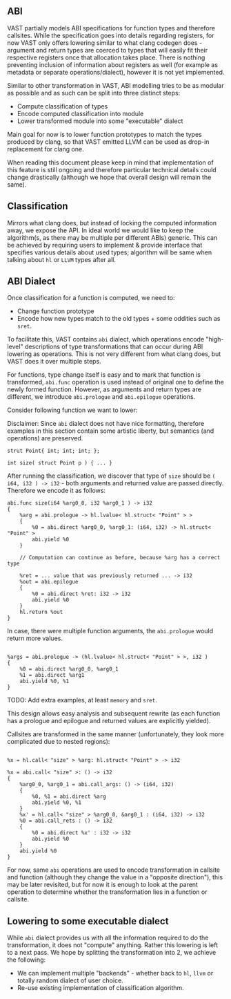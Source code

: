## ABI

VAST partially models ABI specifications for function types and therefore
callsites. While the specification goes into details regarding registers, for
now VAST only offers lowering similar to what clang codegen does - argument and
return types are coerced to types that will easily fit their respective
registers once that allocation takes place. There is nothing preventing
inclusion of information about registers as well (for example as metadata or
separate operations/dialect), however it is not yet implemented.

Similar to other transformation in VAST, ABI modelling tries to be as modular as
possible and as such can be split into three distinct steps:

- Compute classification of types
- Encode computed classification into module
- Lower transformed module into some "executable" dialect

Main goal for now is to lower function prototypes to match the types produced by
clang, so that VAST emitted LLVM can be used as drop-in replacement for clang
one.

When reading this document please keep in mind that implementation of this
feature is still ongoing and therefore particular technical details could change
drastically (although we hope that overall design will remain the same).

## Classification

Mirrors what clang does, but instead of locking the computed information away,
we expose the API. In ideal world we would like to keep the algorithm(s, as
there may be multiple per different ABIs) generic. This can be achieved by
requiring users to implement & provide interface that specifies various details
about used types; algorithm will be same when talking about `hl` or `LLVM` types
after all.

## ABI Dialect

Once classification for a function is computed, we need to:

- Change function prototype
- Encode how new types match to the old types + some oddities such as `sret`.

To facilitate this, VAST contains `abi` dialect, which operations encode
"high-level" descriptions of type transformations that can occur during ABI
lowering as operations. This is not very different from what clang does, but
VAST does it over multiple steps.

For functions, type change itself is easy and to mark that function is
transformed, `abi.func` operation is used instead of original one to define the
newly formed function. However, as arguments and return types are different, we
introduce `abi.prologue` and `abi.epilogue` operations.

Consider following function we want to lower:

Disclaimer: Since `abi` dialect does not have nice formatting, therefore examples in
this section contain some artistic liberty, but semantics (and operations) are
preserved.


```
strut Point{ int; int; int; };

int size( struct Point p ) { ... }
```

After running the classification, we discover that type of `size` should be
`( i64, i32 ) -> i32` - both arguments and
returned value are passed directly. Therefore we encode it as follows:

```
abi.func size(i64 %arg0_0, i32 %arg0_1 ) -> i32
{
    %arg = abi.prologue -> hl.lvalue< hl.struct< "Point" > >
    {
        %0 = abi.direct %arg0_0, %arg0_1: (i64, i32) -> hl.struct< "Point" >
        abi.yield %0
    }

    // Computation can continue as before, because %arg has a correct type

    %ret = ... value that was previously returned ... -> i32
    %out = abi.epilogue
    {
        %0 = abi.direct %ret: i32 -> i32
        abi.yield %0
    }
    hl.return %out
}
```

In case, there were multiple function arguments, the `abi.prologue` would return
more values.

```

%args = abi.prologue -> (hl.lvalue< hl.struct< "Point" > >, i32 )
{
    %0 = abi.direct %arg0_0, %arg0_1
    %1 = abi.direct %arg1
    abi.yield %0, %1
}
```

TODO: Add extra examples, at least `memory` and `sret`.

This design allows easy analysis and subsequent rewrite (as each function has a
prologue and epilogue and returned values are explicitly yielded).


Callsites are transformed in the same manner (unfortunately, they look more
complicated due to nested regions):

```

%x = hl.call< "size" > %arg: hl.struct< "Point" > -> i32

%x = abi.call< "size" >: () -> i32
{
    %arg0_0, %arg0_1 = abi.call_args: () -> (i64, i32)
    {
        %0, %1 = abi.direct %arg
        abi.yield %0, %1
    }
    %x' = hl.call< "size" > %arg0_0, &arg0_1 : (i64, i32) -> i32
    %0 = abi.call_rets : () -> i32
    {
        %0 = abi.direct %x' : i32 -> i32
        abi.yield %0
    }
    abi.yield %0
}

```

For now, same `abi` operations are used to encode transformation in callsite and
function (although they change the value in a "opposite direction"), this may be
later revisited, but for now it is enough to look at the parent operation to
determine whether the transformation lies in a function or callsite.

## Lowering to some executable dialect

While `abi` dialect provides us with all the information required to do the
transformation, it does not "compute" anything. Rather this lowering is left to
a next pass. We hope by splitting the transformation into 2,
we achieve the following:

- We can implement multiple "backends" - whether back to `hl`, `llvm` or totally
  random dialect of user choice.
- Re-use existing implementation of classification algorithm.
